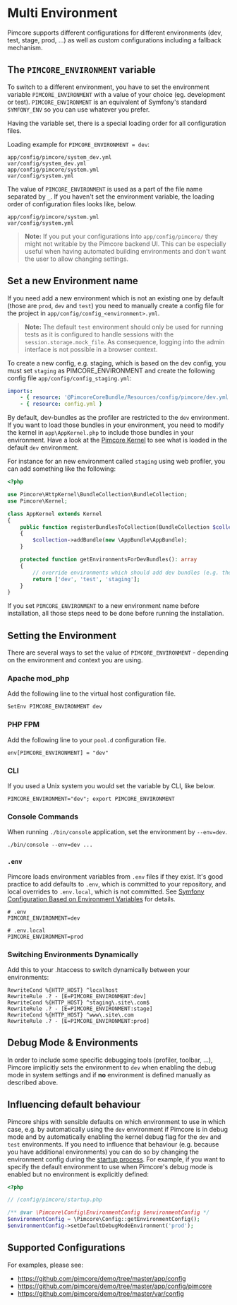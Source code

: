 # Multi Environment

Pimcore supports different configurations for different environments (dev, test, stage, prod, ...) as well as custom 
configurations including a fallback mechanism. 

## The `PIMCORE_ENVIRONMENT` variable

To switch to a different environment, you have to set the environment variable `PIMCORE_ENVIRONMENT` with a value of 
your choice (eg. development or test). `PIMCORE_ENVIRONMENT` is an equivalent of Symfony's standard `SYMFONY_ENV` so 
you can use whatever you prefer. 
 
Having the variable set, there is a special loading order for all configuration files. 

Loading example for `PIMCORE_ENVIRONMENT = dev`: 

```
app/config/pimcore/system_dev.yml
var/config/system_dev.yml
app/config/pimcore/system.yml
var/config/system.yml
```

The value of `PIMCORE_ENVIRONMENT` is used as a part of the file name separated by `_`.  If you haven't set the environment
variable, the loading order of configuration files looks like, below.

```
app/config/pimcore/system.yml
var/config/system.yml
```

> **Note:** If you put your configurations into `app/config/pimcore/` they might not writable by the Pimcore backend UI. 
> This can be especially useful when having automated building environments and don't want the user to allow changing settings.  

## Set a new Environment name

If you need add a new environment which is not an existing one by default (those are `prod`, `dev` and `test`) you need
to manually create a config file for the project in `app/config/config_<environment>.yml`.

> **Note:** The default `test` environment should only be used for running tests as it is configured to handle sessions 
> with the `session.storage.mock_file`. As consequence, logging into the admin interface is not possible in a browser context.

To create a new config, e.g. staging, which is based on the dev config, you must set `staging` as PIMCORE_ENVIRONMENT and
create the following config file `app/config/config_staging.yml`:

```yaml
imports:
    - { resource: '@PimcoreCoreBundle/Resources/config/pimcore/dev.yml' } # loads default dev configuration
    - { resource: config.yml }
```

By default, dev-bundles as the profiler are restricted to the `dev` environment. If you want to load those bundles in your
environment, you need to modify the kernel in `app\AppKernel.php` to include those bundles in your environment. Have a look
at the [Pimcore Kernel](https://github.com/pimcore/pimcore/blob/master/lib/Kernel.php#L189) to see what
is loaded in the default `dev` environment.

For instance for an new environment called `staging` using web profiler, you can add something like the following:

```php
<?php

use Pimcore\HttpKernel\BundleCollection\BundleCollection;
use Pimcore\Kernel;

class AppKernel extends Kernel
{
    public function registerBundlesToCollection(BundleCollection $collection)
    {
        $collection->addBundle(new \AppBundle\AppBundle);
    }

    protected function getEnvironmentsForDevBundles(): array
    {
        // override environments which should add dev bundles (e.g. the profiler)
        return ['dev', 'test', 'staging'];
    }
}
```

If you set `PIMCORE_ENVIRONMENT` to a new environment name before installation, all those steps need to be done before
running the installation.

## Setting the Environment

There are several ways to set the value of `PIMCORE_ENVIRONMENT` - depending on the environment and context you are using. 

### Apache mod_php

Add the following line to the virtual host configuration file.

```
SetEnv PIMCORE_ENVIRONMENT dev
```

### PHP FPM

Add the following line to your `pool.d` configuration file.

```
env[PIMCORE_ENVIRONMENT] = "dev"
```

### CLI

If you used a Unix system you would set the variable by CLI, like below.

```
PIMCORE_ENVIRONMENT="dev"; export PIMCORE_ENVIRONMENT
```

### Console Commands

When running `./bin/console` application, set the environment by `--env=dev`.
 
```
./bin/console --env=dev ...
```

### `.env`

Pimcore loads environment variables from `.env` files if they exist.
It's good practice to add defaults to `.env`, which is committed to your repository, and local overrides to `.env.local`, which is not committed.
See [Symfony Configuration Based on Environment Variables](https://symfony.com/doc/current/configuration.html#configuration-based-on-environment-variables) for details.

```
# .env
PIMCORE_ENVIRONMENT=dev
```

```
# .env.local
PIMCORE_ENVIRONMENT=prod
```

### Switching Environments Dynamically

Add this to your .htaccess to switch dynamically between your environments:

```
RewriteCond %{HTTP_HOST} ^localhost
RewriteRule .? - [E=PIMCORE_ENVIRONMENT:dev]
RewriteCond %{HTTP_HOST} ^staging\.site\.com$
RewriteRule .? - [E=PIMCORE_ENVIRONMENT:stage]
RewriteCond %{HTTP_HOST} ^www\.site\.com
RewriteRule .? - [E=PIMCORE_ENVIRONMENT:prod]
```

## Debug Mode & Environments

In order to include some specific debugging tools (profiler, toolbar, ...), Pimcore implicitly sets the 
environment to `dev` when enabling the debug mode in system settings and if **no** environment is defined manually as described
above.

## Influencing default behaviour

Pimcore ships with sensible defaults on which environment to use in which case, e.g. by automatically using the `dev` environment
if Pimcore is in debug mode and by automatically enabling the kernel debug flag for the `dev` and `test` environments. If
you need to influence that behaviour (e.g. because you have additional environments) you can do so by changing the environment
config during the [startup process](../01_Getting_Started/03_Configuration.md). For example, if you want to specify the
default environment to use when Pimcore's debug mode is enabled but no environment is explicitly defined:

```php
<?php

// /config/pimcore/startup.php

/** @var \Pimcore\Config\EnvironmentConfig $environmentConfig */
$environmentConfig = \Pimcore\Config::getEnvironmentConfig();
$environmentConfig->setDefaultDebugModeEnvironment('prod');
```

## Supported Configurations

For examples, please see:

* <https://github.com/pimcore/demo/tree/master/app/config> 
* <https://github.com/pimcore/demo/tree/master/app/config/pimcore>
* <https://github.com/pimcore/demo/tree/master/var/config>
